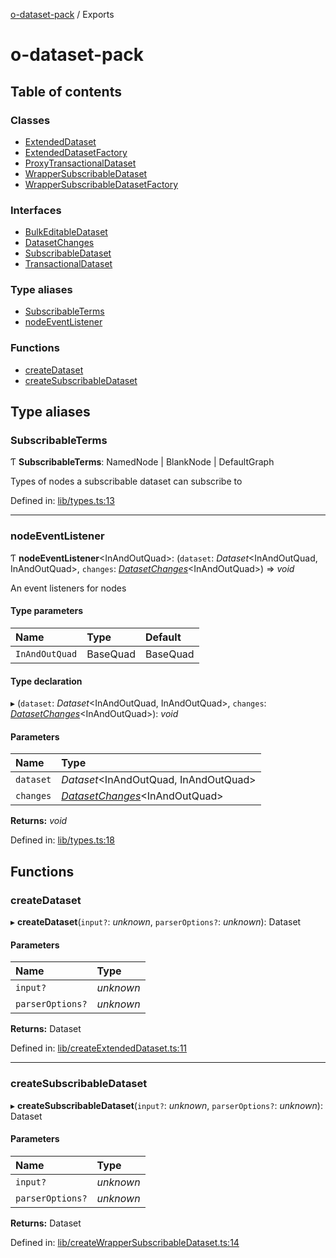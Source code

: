 [o-dataset-pack](README.md) / Exports

# o-dataset-pack

## Table of contents

### Classes

- [ExtendedDataset](classes/extendeddataset.md)
- [ExtendedDatasetFactory](classes/extendeddatasetfactory.md)
- [ProxyTransactionalDataset](classes/proxytransactionaldataset.md)
- [WrapperSubscribableDataset](classes/wrappersubscribabledataset.md)
- [WrapperSubscribableDatasetFactory](classes/wrappersubscribabledatasetfactory.md)

### Interfaces

- [BulkEditableDataset](interfaces/bulkeditabledataset.md)
- [DatasetChanges](interfaces/datasetchanges.md)
- [SubscribableDataset](interfaces/subscribabledataset.md)
- [TransactionalDataset](interfaces/transactionaldataset.md)

### Type aliases

- [SubscribableTerms](modules.md#subscribableterms)
- [nodeEventListener](modules.md#nodeeventlistener)

### Functions

- [createDataset](modules.md#createdataset)
- [createSubscribableDataset](modules.md#createsubscribabledataset)

## Type aliases

### SubscribableTerms

Ƭ **SubscribableTerms**: NamedNode \| BlankNode \| DefaultGraph

Types of nodes a subscribable dataset can subscribe to

Defined in: [lib/types.ts:13](https://github.com/o-development/subscribable-dataset/blob/4db7246/lib/types.ts#L13)

___

### nodeEventListener

Ƭ **nodeEventListener**<InAndOutQuad\>: (`dataset`: *Dataset*<InAndOutQuad, InAndOutQuad\>, `changes`: [*DatasetChanges*](interfaces/datasetchanges.md)<InAndOutQuad\>) => *void*

An event listeners for nodes

#### Type parameters

| Name | Type | Default |
| :------ | :------ | :------ |
| `InAndOutQuad` | BaseQuad | BaseQuad |

#### Type declaration

▸ (`dataset`: *Dataset*<InAndOutQuad, InAndOutQuad\>, `changes`: [*DatasetChanges*](interfaces/datasetchanges.md)<InAndOutQuad\>): *void*

#### Parameters

| Name | Type |
| :------ | :------ |
| `dataset` | *Dataset*<InAndOutQuad, InAndOutQuad\> |
| `changes` | [*DatasetChanges*](interfaces/datasetchanges.md)<InAndOutQuad\> |

**Returns:** *void*

Defined in: [lib/types.ts:18](https://github.com/o-development/subscribable-dataset/blob/4db7246/lib/types.ts#L18)

## Functions

### createDataset

▸ **createDataset**(`input?`: *unknown*, `parserOptions?`: *unknown*): Dataset

#### Parameters

| Name | Type |
| :------ | :------ |
| `input?` | *unknown* |
| `parserOptions?` | *unknown* |

**Returns:** Dataset

Defined in: [lib/createExtendedDataset.ts:11](https://github.com/o-development/subscribable-dataset/blob/4db7246/lib/createExtendedDataset.ts#L11)

___

### createSubscribableDataset

▸ **createSubscribableDataset**(`input?`: *unknown*, `parserOptions?`: *unknown*): Dataset

#### Parameters

| Name | Type |
| :------ | :------ |
| `input?` | *unknown* |
| `parserOptions?` | *unknown* |

**Returns:** Dataset

Defined in: [lib/createWrapperSubscribableDataset.ts:14](https://github.com/o-development/subscribable-dataset/blob/4db7246/lib/createWrapperSubscribableDataset.ts#L14)

